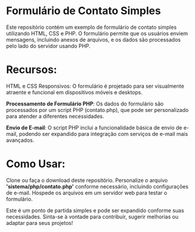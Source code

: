 # Formulário de Contato Simples
Este repositório contém um exemplo de formulário de contato simples utilizando HTML, CSS e PHP. O formulário permite que os usuários enviem mensagens, incluindo anexos de arquivos, e os dados são processados pelo lado do servidor usando PHP.

# Recursos:
HTML e CSS Responsivos: O formulário é projetado para ser visualmente atraente e funcional em dispositivos móveis e desktops.

**Processamento de Formulário PHP**: Os dados do formulário são processados por um script PHP (contato.php), que pode ser personalizado para atender a diferentes necessidades.

**Envio de E-mail**: O script PHP inclui a funcionalidade básica de envio de e-mail, podendo ser expandido para integração com serviços de e-mail mais avançados.

# Como Usar:
Clone ou faça o download deste repositório.
Personalize o arquivo **'sistema/php/contato.php'** conforme necessário, incluindo configurações de e-mail.
Hospede os arquivos em um servidor web para testar o formulário.

Este é um ponto de partida simples e pode ser expandido conforme suas necessidades. Sinta-se à vontade para contribuir, sugerir melhorias ou adaptar para seus projetos!
